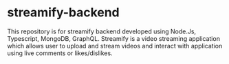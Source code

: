 # streamify-backend
This repository is for streamify backend developed using Node.Js, Typescript, MongoDB, GraphQL. Streamify is a video streaming application which allows user to upload and stream videos and interact with application using live comments or likes/dislikes.
